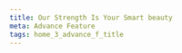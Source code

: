 ```yaml
---
title: Our Strength Is Your Smart beauty
meta: Advance Feature
tags: home_3_advance_f_title
---
```

